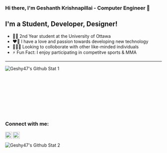 ### Hi there, I'm Geshanth Krishnapillai - Computer Engineer 👋

## I'm a Student, Developer, Designer!
- 🧑‍🎓 2nd Year student at the University of Ottawa
- ❤️‍🔥 I have a love and passion towards developing new technology
- 🧑‍🤝‍🧑 Looking to colloborate with other like-minded individuals
- ⚡ Fun Fact: I enjoy participating in competitve sports & MMA

---

<img align="left" alt="Geshy47's Github Stat 1" src="https://github-readme-stats.vercel.app/api?username=Geshy47&show_icons=true&hide_border=true" /><br>
<br>
<br>
<br>
<br>
<br>
<br>
<br>
<br>


### Connect with me:
[<img align="left" alt="Geshy47 | LinkedIn" width="22px" src="https://upload.wikimedia.org/wikipedia/commons/c/ca/LinkedIn_logo_initials.png" />][linkedin]
[<img align="left" alt="Geshy47 | Instragram" width="22px" src="https://upload.wikimedia.org/wikipedia/commons/thumb/e/e7/Instagram_logo_2016.svg/768px-Instagram_logo_2016.svg.png" />][instagram]

[linkedin]: https://www.linkedin.com/in/geshanth-krishnapillai47/
[instagram]: https://www.instagram.com/gesh.k/


<br>
<br><img align="left" alt="Geshy47's Github Stat 2" src="https://github-readme-stats.vercel.app/api/top-langs/?username=Geshy47&show_icons=true&hide_border=true" />
